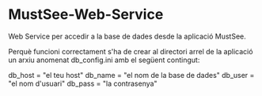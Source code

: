 MustSee-Web-Service
===================

Web Service per accedir a la base de dades desde la aplicació MustSee.

Perquè funcioni correctament s'ha de crear al directori arrel de la aplicació un arxiu anomenat db_config.ini amb el següent contingut:

db_host = "el teu host"
db_name = "el nom de la base de dades"
db_user = "el nom d'usuari"
db_pass = "la contrasenya"

